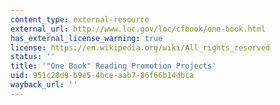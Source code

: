 ```yaml
---
content_type: external-resource
external_url: http://www.loc.gov/loc/cfbook/one-book.html
has_external_license_warning: true
license: https://en.wikipedia.org/wiki/All_rights_reserved
status: ''
title: '"One Book" Reading Promotion Projects'
uid: 951c28d9-b9e5-4bce-aab7-86f66b14dbca
wayback_url: ''
---
```


